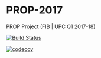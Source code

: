 # PROP-2017
PROP Project (FIB | UPC Q1 2017-18)

[![Build Status](https://travis-ci.com/SferaDev/PROP.svg?token=dBxVvPaCgpjmxeS8Cwbr&branch=master)](https://travis-ci.com/SferaDev/PROP)

[![codecov](https://codecov.io/gh/SferaDev/PROP/branch/master/graph/badge.svg?token=7KpwO29Nou)](https://codecov.io/gh/SferaDev/PROP)